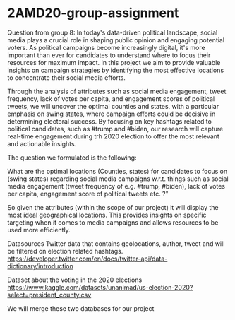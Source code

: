 # 2AMD20-group-assignment

Question from group 8:
In today's data-driven political landscape, social media plays a crucial role in shaping public opinion and engaging potential voters. As political campaigns become increasingly digital, it's more important than ever for candidates to understand where to focus their resources for maximum impact. In this project we aim to provide valuable insights on campaign strategies by identifying the most effective locations to concentrate their social media efforts.

Through the analysis of attributes such as social media engagement, tweet frequency, lack of votes per capita, and engagement scores of political tweets, we will uncover the optimal counties and states, with a particular emphasis on swing states, where campaign efforts could be decisive in determining electoral success. By focusing on key hashtags related to political candidates, such as #trump and #biden, our research will capture real-time engagement during trh 2020 election to offer the most relevant and actionable insights.

The question we formulated is the following:

What are the optimal locations (Counties, states) for candidates to focus on (swing states) regarding social media campaigns w.r.t. things such as social media engagement (tweet frequency of e.g. #trump, #biden), lack of votes per capita, engagement score of political tweets etc. ?"

So given the attributes (within the scope of our project) it will display the most ideal geographical locations. This provides insights on specific targeting when it comes to media campaigns and allows resources to be used more efficiently.

Datasources
Twitter data that contains geolocations, author, tweet and will be filtered on election related hashtags.
https://developer.twitter.com/en/docs/twitter-api/data-dictionary/introduction

Dataset about the voting in the 2020 elections
https://www.kaggle.com/datasets/unanimad/us-election-2020?select=president_county.csv

We will merge these two databases for our project
